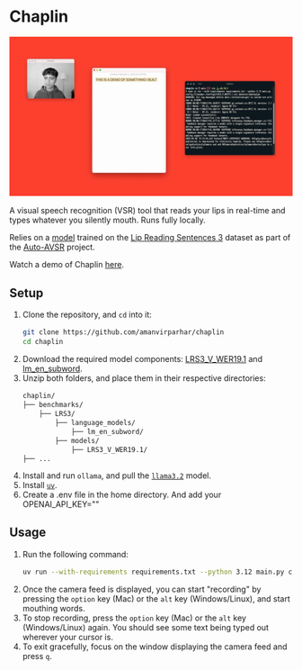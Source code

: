 # Chaplin

![Chaplin Thumbnail](./thumbnail.png)

A visual speech recognition (VSR) tool that reads your lips in real-time and types whatever you silently mouth. Runs fully locally.

Relies on a [model](https://github.com/mpc001/Visual_Speech_Recognition_for_Multiple_Languages?tab=readme-ov-file#autoavsr-models) trained on the [Lip Reading Sentences 3](https://mmai.io/datasets/lip_reading/) dataset as part of the [Auto-AVSR](https://github.com/mpc001/auto_avsr) project.

Watch a demo of Chaplin [here](https://youtu.be/qlHi0As2alQ).

## Setup

1. Clone the repository, and `cd` into it:
   ```bash
   git clone https://github.com/amanvirparhar/chaplin
   cd chaplin
   ```
2. Download the required model components: [LRS3_V_WER19.1](https://drive.google.com/file/d/1t8RHhzDTTvOQkLQhmK1LZGnXRRXOXGi6/view) and [lm_en_subword](https://drive.google.com/file/d/1g31HGxJnnOwYl17b70ObFQZ1TSnPvRQv/view).
3. Unzip both folders, and place them in their respective directories:
   ```
   chaplin/
   ├── benchmarks/
       ├── LRS3/
           ├── language_models/
               ├── lm_en_subword/
           ├── models/
               ├── LRS3_V_WER19.1/
   ├── ...
   ```
4. Install and run `ollama`, and pull the [`llama3.2`](https://ollama.com/library/llama3.2) model.
5. Install [`uv`](https://github.com/astral-sh/uv).
6. Create a .env file in the home directory. And add your OPENAI_API_KEY=""

## Usage

1. Run the following command:
   ```bash
   uv run --with-requirements requirements.txt --python 3.12 main.py config_filename=./configs/LRS3_V_WER19.1.ini detector=mediapipe
   ```
2. Once the camera feed is displayed, you can start "recording" by pressing the `option` key (Mac) or the `alt` key (Windows/Linux), and start mouthing words.
3. To stop recording, press the `option` key (Mac) or the `alt` key (Windows/Linux) again. You should see some text being typed out wherever your cursor is.
4. To exit gracefully, focus on the window displaying the camera feed and press `q`.
